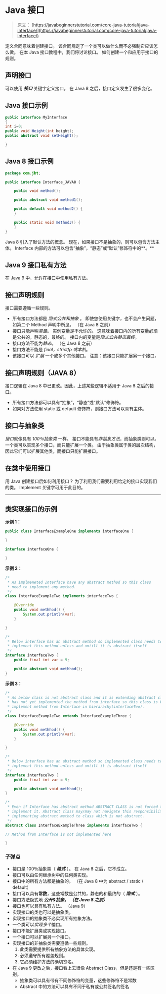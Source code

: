 # Java 接口

> 原文： [https://javabeginnerstutorial.com/core-java-tutorial/java-interface/](https://javabeginnerstutorial.com/core-java-tutorial/java-interface/)

定义合同意味着创建接口。 该合同规定了一个类可以做什么而不必强制它应​​该怎么做。 在本 Java 接口教程中，我们将讨论接口。 如何创建一个和应用于接口的规则。

## 声明接口

可以使用 ***接口*** 关键字定义接口。 在 Java 8 之后，接口定义发生了很多变化。

## Java 接口示例

```java
public interface MyInterface
{
int i=0;
public void Height(int height);
public abstract void setHeight();

}
```

## Java 8 接口示例

```java
package com.jbt;

public interface Interface_JAVA8 {

	public void method();

	public abstract void method1();

	public default void method2() {
	}

	public static void method3() {
	}
}
```

Java 8 引入了默认方法的概念。 现在，如果接口不是抽象的，则可以包含方法主体。 Interface 内部的方法可以包含“抽象”，“静态”或“默认”修饰符中的**。**

## Java 9 接口私有方法

在 Java 9 中，允许在接口中使用私有方法。

## 接口声明规则

接口需要遵循一些规则。

*   所有接口方法都是 *隐式公共和抽象* 。 即使您使用关键字，也不会产生问题，如第二个 Method 声明中所见。 （在 Java 8 之前）
*   接口只能声明*常量*。 实例变量是不允许的。 这意味着接口内的所有变量必须是公共的，静态的，最终的。 接口内的变量是*隐式公共静态最终*。
*   接口方法不能为*静态*。 （在 Java 8 之前）
*   接口方法不能是 *final，strictfp 或本机*。
*   该接口可以 *扩展* 一个或多个其他接口。 注意：该接口只能扩展另一个接口。

## 接口声明规则（JAVA 8）

接口逻辑在 Java 8 中已更改。因此，上述某些逻辑不适用于 Java 8 之后的接口。

*   所有接口方法都可以具有“抽象”，“静态”或“默认”修饰符。
*   如果对方法使用 static 或 default 修饰符，则接口方法可以具有主体。

## 接口与抽象类

*接口*就像具有 *100％抽象类* 一样。 接口不能具有*非抽象方法*，而抽象类则可以。 一个类可以实现多个接口，而只能扩展一个类。 由于抽象类属于类的层次结构，因此它们可以扩展其他类，而接口只能扩展接口。

## 在类中使用接口

用 Java 创建接口后如何利用接口？ 为了利用我们需要利用给定的接口实现我们的类。 Implement 关键字可用于此目的。

* * *

## 类实现接口的示例

**示例 1：**

```java
public class InterfaceExampleOne implements interfaceOne {

}

interface interfaceOne {

}
```

**示例 2：**

```java
/*
 * As implmeneted Interface have any abstract method so this class
 * need to implement any method.
 */
class InterfaceExampleTwo implements interfaceTwo {

	@Override
	public void methhod() {
		System.out.println(var);
	}

}

/*
 * Below interface has an abstract method so implemented class needs to
 * implement this method unless and untill it is abstract itself
 */
interface interfaceTwo {
	public final int var = 9;

	public abstract void methhod();
}
```

**示例 3：**

```java
/*
 * As below class is not abstract class and it is extending abstract class which
 * has not yet implemented the method from interface so this class is FORCED to
 * implement method from Interface in hierarachy(interfaceTwo).
 */
class InterfaceExampleTwo extends InterfaceExampleThree {

	@Override
	public void methhod() {
		System.out.println(var);
	}

}

/*
 * Below interface has an abstract method so implemented class needs to
 * implement this method unless and untill it is abstract itself
 */
interface interfaceTwo {
	public final int var = 9;

	public abstract void methhod();
}

/*
 * Even if Interface has abstract method ABSTRACT CLASS is not forced to
 * implement it. Abstract class may/may not navigate this responsibility of
 * implementing abstract method to class which is not abstract.
 */
abstract class InterfaceExampleThree implements interfaceTwo {

// Method from Interface is not implemented here

}
```

### 子弹点

*   接口是 100％抽象类（ ***隐式*** ）。 在 Java 8 之后，它不成立。
*   接口可以由任何继承树中的任何类实现。
*   接口中的所有方法都是抽象的。 （在 Java 8 中为 abstract / static / default）
*   接口可以具有**常数**，这些常数是公共的，静态的和最终的（ ***隐式*** ）。
*   接口方法隐式地 ***公开&抽象。 （在 Java 8 之前）*** 
*   接口也可以具有私有方法。 （Java 9）
*   实现接口的类也可以是抽象类。
*   实现接口的抽象类不必实现所有抽象方法。
*   一个类可以*实现多个*接口。
*   接口不能扩展类或实现接口。
*   一个接口可以扩展另一个接口。
*   实现接口的非抽象类需要遵循一些规则。
    1.  此类需要提供所有抽象方法的具体实现。
    2.  必须遵守所有覆盖规则。
    3.  它必须维护方法的确切签名。
*   在 Java 9 更改之后，接口看上去很像 Abstract Class，但是还是有一些区别。
    *   抽象类可以具有带有不同修饰符的变量，这些修饰符不是常数
    *   Abstract 中的方法可以具有不同于私有或公共签名的签名

